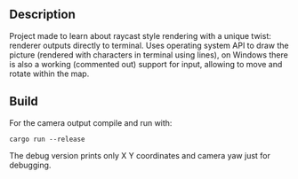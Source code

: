 ## Description

Project made to learn about raycast style rendering with a unique twist: renderer outputs directly to terminal.
Uses operating system API to draw the picture (rendered with characters in terminal using lines), on Windows there is also a working (commented out) support for input, allowing to move and rotate within the map.

## Build

For the camera output compile and run with:

```
cargo run --release
```

The debug version prints only X Y coordinates and camera yaw just for debugging.
